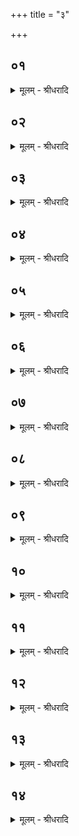 +++
title = "३"

+++


## ०१
<details><summary>मूलम् - श्रीधरादि</summary>

आग्नेय᳘मग्निष्टोम ऽआ᳘लभते॥  
(ते ऽग्नि) अग्निर्व्वा᳘ ऽअग्निष्टो᳘मो ऽग्निष्टो᳘ममे᳘वैतेनो᳘ज्जयत्यैन्द्राग्न᳘मुक्थे᳘भ्य ऽआ᳘लभत ऽऐन्द्राग्ना᳘नि वा᳘ ऽउक्थ्या᳘न्युक्था᳘न्ये᳘वैतेनो᳘ज्जयत्यैन्द्र᳘ᳫँ᳘ षोडशि᳘न ऽआ᳘लभत ऽइ᳘न्द्रो वै᳘ षोडशी᳘ षोडशि᳘नमे᳘वैतेनो᳘ज्जयति॥
</details>

## ०२
<details><summary>मूलम् - श्रीधरादि</summary>

सारस्वत᳘ᳫँ᳘ सप्तदशा᳘य स्तोत्राया᳘लभते॥  
त᳘देतद᳘नतिरा᳘त्रे सति रा᳘त्रे रूपं᳘ क्रियते प्रजा᳘पतिं वा᳘ ऽएष उ᳘ज्जयति यो᳘ व्वाजपे᳘येन य᳘जते संव्वत्सरो वै᳘ प्रजा᳘पतिस्त᳘देते᳘न सारस्वते᳘न रा᳘त्रिमु᳘ज्जयति त᳘स्मादेतद᳘नतिरा᳘त्रे सति रात्रे[[!!]] रूपं᳘ क्रियते॥
</details>

## ०३
<details><summary>मूलम् - श्रीधरादि</summary>

(ते᳘ ऽथ) अ᳘थ मरु᳘द्भ्य उज्जेषे᳘भ्यः॥  
(भ्यो) व्वशां पृ᳘श्निमा᳘लभत ऽइयं वै᳘ व्वशा पृ᳘श्निर्य᳘दिद᳘मस्यां᳘ मूलि᳘ चामूलं᳘ चान्ना᳘द्यं प्र᳘तिष्ठितं ते᳘नेयं᳘ व्वशा पृ᳘श्निर᳘न्नं वा᳘ ऽएष उ᳘ज्जयति यो᳘ व्वाजपे᳘येन य᳘जते ऽन्नपे᳘यᳫँ᳭ ह वै ना᳘मैतद्य᳘द्वाजपे᳘यं व्वि᳘शो वै᳘ मरुतो᳘ ऽन्नं वै व्वि᳘श ऽउज्जेषे᳘भ्य ऽइत्यु᳘ज्जित्या ऽएव᳘ दुर्व्वे᳘दे ऽउज्जेष᳘वत्यौ याज्यानुवा᳘क्ये य᳘द्युज्जेष᳘वत्यौ न᳘ व्विन्देद᳘पि ये᳘ ऽएव के᳘ च मारु᳘त्यौ स्यातां दुर्व्वे᳘दो ऽएव᳘ व्वशा पृ᳘श्निर्य᳘दि व्वशां पृ᳘श्निं न᳘ व्विन्देद᳘पि᳘ यैव का᳘ च व्वशा᳘ स्यात्॥
</details>

## ०४
<details><summary>मूलम् - श्रीधरादि</summary>

(त्त᳘) त᳘स्या आवृत्[[!!]]॥  
(द्य᳘) य᳘त्र हो᳘ता माहेन्द्रं ग्र᳘हमनुश᳘ᳫँ᳘सति त᳘दस्यै व्वप᳘या प्र᳘चरेयुरेष वा ऽइ᳘न्द्रस्य नि᳘ष्केवल्यो ग्र᳘हो य᳘न्माहेन्द्रो᳘ ऽप्यस्यैतन्नि᳘ष्केवल्यमेव᳘ स्तोत्रं नि᳘ष्केवल्यᳫँ᳭ शस्त्रमि᳘न्द्रो वै य᳘जमानस्त᳘न्मध्यत᳘ ऽए᳘वैतद्य᳘जमाने व्वीर्यं᳘ दधाति त᳘स्मादस्या ऽअ᳘त्र व्वप᳘या प्र᳘चरेयुः॥
</details>

## ०५
<details><summary>मूलम् - श्रीधरादि</summary>

(र्द्वे᳘) द्वे᳘धा ऽवदा᳘नानि श्रपयन्ति॥  
त᳘तो ऽर्द्धा᳘नां जुह्वा᳘मुपस्ती᳘र्य द्वि᳘र्द्विर᳘वद्यति सकृ᳘दभि᳘घारयति प्र᳘त्यनक्त्यवदा᳘नान्य᳘थोपभृ᳘ति सकृ᳘त्सकृद᳘वद्यति द्वि᳘रभि᳘घारयति न प्र᳘त्यनक्त्यवदा᳘नानि तद्य᳘दर्द्धा᳘नां द्वि᳘र्द्विरवद्य᳘ति त᳘थैषा᳘ कृत्स्ना᳘ भवत्य᳘थ य᳘देतैः᳘ प्रच᳘रति ते᳘न दै᳘वीं व्वि᳘शमु᳘ज्जयत्य᳘थार्द्धा᳘नि मानुष्यै᳘ व्विश ऽउ᳘पहरति ते᳘नो मानुषीं व्वि᳘शमु᳘ज्जयति॥
</details>

## ०६
<details><summary>मूलम् - श्रीधरादि</summary>

त᳘दु त᳘था न᳘ कुर्यात्॥  
(द्ध्व᳘) ह्व᳘लति वा᳘ ऽएष यो᳘ यज्ञपथादेत्ये᳘ति वा᳘ ऽएष[[!!]] यज्ञपथाद्य ऽएवं᳘[[!!]] करो᳘ति त᳘स्माद्य᳘त्रैवै᳘तरेषां पशूनां[[!!]] व्वपा᳘भिः प्रच᳘रन्ति त᳘दे᳘वैत᳘स्यै व्वप᳘या प्र᳘चरेयुरेक᳘धा ऽवदा᳘नानि श्रपयन्ति न᳘ मानुष्यै᳘ व्विश ऽउ᳘पहरन्ति॥
</details>

## ०७
<details><summary>मूलम् - श्रीधरादि</summary>

(न्त्य᳘) अ᳘थ सप्त᳘दश प्राजापत्या᳘न्पशूना᳘लभते॥  
ते वै स᳘र्व्वे तूपरा᳘ भवन्ति स᳘र्व्वे श्यामाः स᳘र्व्वे मुष्कराः᳘ प्रजा᳘पतिं वा᳘ ऽएष उ᳘ज्जयति यो᳘ व्वाजपे᳘येन य᳘जते᳘ ऽन्नं वै᳘ प्रजा᳘पतिः पशुर्व्वा ऽअ᳘न्नं त᳘त्प्रजा᳘पतिमु᳘ज्जयति सो᳘मो वै᳘ प्रजा᳘पतिः पशुर्व्वै᳘ प्रत्य᳘क्षᳫँ᳭ सो᳘मस्त᳘त्प्रत्य᳘क्षं प्रजा᳘पतिमु᳘ज्जयति सप्त᳘दश भवन्ति सप्तदशो वै᳘ प्रजा᳘पतिस्त᳘त्प्रजा᳘पतिमु᳘ज्जयति॥
</details>

## ०८
<details><summary>मूलम् - श्रीधरादि</summary>

ते वै स᳘र्व्वे[[!!]] तूपरा᳘ भवन्ति॥  
पु᳘रुषो वै᳘ प्रजा᳘पतेर्ने᳘दि᳘ष्ठᳫँ᳘ सो ऽयं᳘ तूप᳘रो ऽविषाण᳘स्तूपरो वा᳘ ऽअविषाणः᳘ प्रजा᳘पतिः प्राजापत्या᳘ ऽएते त᳘स्मात्स᳘र्वे तूपरा᳘ भवन्ति॥
</details>

## ०९
<details><summary>मूलम् - श्रीधरादि</summary>

स᳘र्व्वे श्यामाः[[!!]]॥  
(०) द्वे वै᳘ श्याम᳘स्य रूपे᳘ शुक्लं᳘ चैव लो᳘म कृष्णं᳘ च द्वन्द्वं वै᳘ मिथुनं᳘ प्रज᳘ननं प्रज᳘ननं प्रजा᳘पतिः प्राजापत्या᳘ ऽएते त᳘स्मात्स᳘र्वे श्यामा᳘ भवन्ति॥
</details>

## १०
<details><summary>मूलम् - श्रीधरादि</summary>

स᳘र्व्वे मुष्कराः᳘॥  
प्रज᳘ननं वै मुष्करः᳘ प्रज᳘ननं प्रजा᳘पतिः प्राजापत्या᳘ ऽएते त᳘स्मात्स᳘र्वे मुष्करा᳘ भवन्ति। दुर्वे᳘दा एव᳘ᳫँ᳘समृद्धाः पश᳘वो यद्येव᳘ᳫँ᳘समृद्धान्न᳘[[!!]] व्विन्देद᳘पि कतिपया᳘ ऽए᳘वैव᳘ᳫँ᳘समृद्धाः स्युः स᳘र्व्वमु᳘ ह्ये᳘वेदं᳘ प्रजा᳘पतिः॥
</details>

## ११
<details><summary>मूलम् - श्रीधरादि</summary>

(स्त) तद्धै᳘के॥  
व्वाच᳘ ऽउत्तममा᳘लभन्ते य᳘दि वै᳘ प्रजा᳘पतेः प᳘रम᳘स्ति व्वा᳘गेव त᳘देतद्वा᳘चमु᳘ज्जयाम इ᳘ति व्व᳘दन्तस्त᳘दु त᳘था न᳘ कुर्यात्स᳘र्व्वं वा᳘ ऽइदं᳘ प्रजा᳘पतिर्य᳘दिमे᳘ लोका य᳘दिदं किं᳘ च सा य᳘दे᳘वैषु᳘ लोके᳘षु व्वाग्व᳘दति तद्वा᳘चमु᳘ज्जयति त᳘स्मादु तन्ना᳘द्रियेत॥
</details>

## १२
<details><summary>मूलम् - श्रीधरादि</summary>

ते᳘षामावृत्[[!!]]॥  
(द्य᳘) य᳘त्र मैत्राव्वरुणो᳘ व्वामदेव्य᳘मनुश᳘ᳫँ᳘सति त᳘देषां व्वपा᳘भिः प्र᳘चरेयुः प्रज᳘ननं वै᳘ व्वामदेव्यं᳘ प्रज᳘ननं प्रजा᳘पतिः प्राजापत्या᳘ ऽएते त᳘स्मादेषाम᳘त्र व्वपा᳘भिः प्र᳘चरेयुः॥
</details>

## १३
<details><summary>मूलम् - श्रीधरादि</summary>

(र᳘) अ᳘थेष्टा᳘ ऽअनुयाजा भ᳘वन्ति॥  
(न्त्य᳘) अ᳘व्यूढे स्रु᳘चाव᳘थैषाᳫँ᳭ हवि᳘र्भिः प्र᳘चरन्ति सो ऽन्तो᳘ ऽन्तो वै᳘ प्रजा᳘पतिस्त᳘दन्तत᳘ ऽए᳘वैत᳘त्प्रजा᳘पतिमु᳘ज्जयत्य᳘थ य᳘त्पुरा᳘ प्रच᳘रेद्य᳘था यम᳘ध्वानमेष्यन्स्यात्तं᳘ गत्वा स᳘ क्व[[!!]] त᳘तः स्या᳘देवं त᳘त्तस्मादेषाम᳘त्र[[!!]] हवि᳘र्भिः प्र᳘चरन्ति॥
</details>

## १४
<details><summary>मूलम् - श्रीधरादि</summary>

त᳘दु त᳘था न᳘ कुर्यात्॥  
(द्ध᳘) ह्व᳘लति वा᳘ ऽएष यो᳘ यज्ञपथादेत्ये᳘ति वा᳘ ऽएष᳘ यज्ञपथाद्य᳘ एवं᳘ करो᳘ति त᳘स्माद्य᳘त्रैवे᳘तरेषां पशूनां᳘ व्वपा᳘भिः प्रच᳘रन्ति त᳘दे᳘वैते᳘षां व्वपा᳘भिः प्र᳘चरेयुर्य᳘त्रैवे᳘तरेषां पशूना᳘ᳫँ᳘ हवि᳘र्भिः प्रच᳘रन्ति त᳘दे᳘वैते᳘षाᳫँ᳭ हवि᳘षा प्र᳘चरे᳘युरेका ऽनुवा᳘क्या[[!!]] भवत्ये᳘का या᳘ज्यैकदेव᳘त्या हि᳘ प्रजा᳘पतय ऽइ᳘त्युपा᳘ᳫँ᳘शूक्त्वा च्छा᳘गानाᳫँ᳭ हविषो᳘ ऽनुब्रूही᳘ति प्रजा᳘पतय ऽइ᳘त्ये᳘वोपा᳘ᳫँ᳘शूक्त्वा च्छा᳘गानाᳫँ᳭ हविः प्र᳘स्थितं प्रेष्ये᳘ति व्व᳘षट्कृते जुहोति॥
</details>